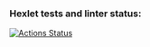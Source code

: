 ### Hexlet tests and linter status:
[![Actions Status](https://github.com/IbrahimHaniff/qa-engineer-project-85/actions/workflows/hexlet-check.yml/badge.svg)](https://github.com/IbrahimHaniff/qa-engineer-project-85/actions)